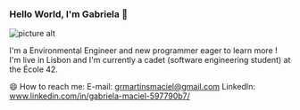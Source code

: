 ### Hello World, I'm Gabriela 👋

![picture alt](https://lh3.googleusercontent.com/HDog7NokS_MEEc8ZXGhyIYRf2zSBYlun2AiSHl_OAbPMycirdwDAlXDpmDsePjFP2dke_QQMcR1BkiMAQJZ9qkyFOFOEOmfbSjac1AEUb-dzCP4icj_xVjFvJDPjoAlJGl9hRs0wTO39PdeLY4vg_ZgeukYgBg4BxlufB6PFnFSemoYn0ilGkY8y6CLEzX-dhTO4jyyYMSA9MZbMjg1lfoLl36I3Jzn6H42OcCveI84pT0QnlGRubUlOjQ0c-Pzr_bKQFBcYXD_NMLSFakm3PaX__84V-vR76tRm_VgiOssnekNBMeTOSBgU6GlzmwNBwpgNQP5cXSkSOgYhLkVtAmpje_476x36PgNfO5ALLtMiCiCjR85sXjlbDDKxzTm99zhzPOA44csREZzXHO0QSHW94s5-N_k_qQgvrxnS2je-wmY71cAGcdEuimgna1lDxGWfJQdW4vw00F_ilWWEm57Cta2MTJjJLq4sZo3RGeiSseCpDoy_P-32Ln_PBXWt99rw_zRLpW8TJGwblnwbRaoRQ0Z03nUwywLI1Xywuc8S55JWELkNmT560VNSXkI6dziRx09-UxkXJ74rd41j0xCXniEZQK6n7HSdldCpWmGRM_BVlXluxsQr0rSOOhjq38moFOXqsEDfX3dHBe3Yx_JdokQfHmEYd-TQlQKqdVUQeP54Yx1D1sfukt4ZfQ=w1528-h382-no?authuser=0)

I'm a Environmental Engineer and new programmer eager to learn more ! 
I'm live in Lisbon and I'm currently a cadet (software engineering student) at the École 42.

😄 How to reach me:
E-mail: grmartinsmaciel@gmail.com
LinkedIn: www.linkedin.com/in/gabriela-maciel-597790b7/
